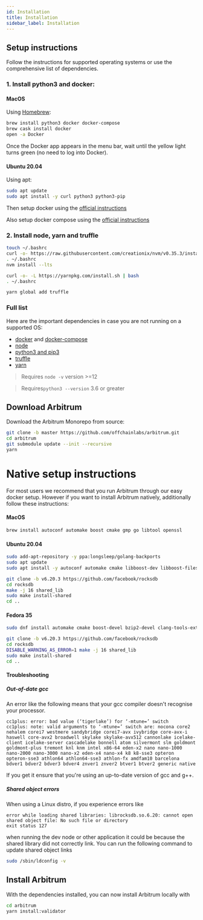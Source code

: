 ```yaml
---
id: Installation
title: Installation
sidebar_label: Installation
---
```


## Setup instructions

Follow the instructions for supported operating systems or use the comprehensive
list of dependencies.

### 1. Install python3 and docker:

#### MacOS

Using [Homebrew](https://brew.sh/):

```bash
brew install python3 docker docker-compose
brew cask install docker
open -a Docker
```

Once the Docker app appears in the menu bar, wait until the yellow light turns
green (no need to log into Docker).

#### Ubuntu 20.04

Using apt:

```bash
sudo apt update
sudo apt install -y curl python3 python3-pip
```

Then setup docker using the [official instructions](https://docs.docker.com/engine/install/ubuntu/)

Also setup docker compose using the [official instructions](https://docs.docker.com/compose/install/)

### 2. Install node, yarn and truffle

```bash
touch ~/.bashrc
curl -o- https://raw.githubusercontent.com/creationix/nvm/v0.35.3/install.sh | bash
. ~/.bashrc
nvm install --lts

curl -o- -L https://yarnpkg.com/install.sh | bash
. ~/.bashrc

yarn global add truffle
```

### Full list

Here are the important dependencies in case you are not running on a supported OS:

- [docker](https://github.com/docker/docker-ce/releases) and
  [docker-compose](https://github.com/docker/compose/releases)
- [node](https://nodejs.org/en/)
- [python3 and pip3](https://www.python.org/downloads/)
- [truffle](https://truffleframework.com/docs/truffle/getting-started/installation)
- [yarn](https://yarnpkg.com/en/)

> Requires `node -v` version >=12

> Requires`python3 --version` 3.6 or greater

## Download Arbitrum

Download the Arbitrum Monorepo from source:

```bash
git clone -b master https://github.com/offchainlabs/arbitrum.git
cd arbitrum
git submodule update --init --recursive
yarn
```

# Native setup instructions

For most users we recommend that you run Arbitrum through our easy docker setup. However if you want to install Arbitrum natively, additionally follow these instructions:

#### MacOS

```bash
brew install autoconf automake boost cmake gmp go libtool openssl
```

#### Ubuntu 20.04

```bash
sudo add-apt-repository -y ppa:longsleep/golang-backports
sudo apt update
sudo apt install -y autoconf automake cmake libboost-dev libboost-filesystem-dev libgmp-dev libssl-dev libgflags-dev libsnappy-dev zlib1g-dev libbz2-dev liblz4-dev libzstd-dev libtool golang-go clang-format

git clone -b v6.20.3 https://github.com/facebook/rocksdb
cd rocksdb
make -j 16 shared_lib
sudo make install-shared
cd ..
```

#### Fedora 35

```bash
sudo dnf install automake cmake boost-devel bzip2-devel clang-tools-extra gflags-devel gmp-devel golang-bin jemalloc-devel libatomic libtool libusb libzstd-devel lz4-devel openssl-devel snappy-devel zlib-devel

git clone -b v6.20.3 https://github.com/facebook/rocksdb
cd rocksdb
DISABLE_WARNING_AS_ERROR=1 make -j 16 shared_lib
sudo make install-shared
cd ..
```

#### Troubleshooting

##### Out-of-date gcc

An error like the following means that your gcc compiler doesn't recognise your processor.

```text
cc1plus: error: bad value (‘tigerlake’) for ‘-mtune=’ switch
cc1plus: note: valid arguments to ‘-mtune=’ switch are: nocona core2 nehalem corei7 westmere sandybridge corei7-avx ivybridge core-avx-i haswell core-avx2 broadwell skylake skylake-avx512 cannonlake icelake-client icelake-server cascadelake bonnell atom silvermont slm goldmont goldmont-plus tremont knl knm intel x86-64 eden-x2 nano nano-1000 nano-2000 nano-3000 nano-x2 eden-x4 nano-x4 k8 k8-sse3 opteron opteron-sse3 athlon64 athlon64-sse3 athlon-fx amdfam10 barcelona bdver1 bdver2 bdver3 bdver4 znver1 znver2 btver1 btver2 generic native
```

If you get it ensure that you're using an up-to-date version of gcc and g++.

##### Shared object errors

When using a Linux distro, if you experience errors like

```text
error while loading shared libraries: librocksdb.so.6.20: cannot open shared object file: No such file or directory
exit status 127
```

when running the dev node or other application it could be because the shared library did not correctly link.
You can run the following command to update shared object links

```sh
sudo /sbin/ldconfig -v
```

## Install Arbitrum

With the dependencies installed, you can now install Arbitrum locally with

```bash
cd arbitrum
yarn install:validator
```
